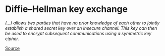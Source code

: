 # Diffie–Hellman key exchange

_(...) allows two parties that have no prior knowledge of each other to jointly establish a shared secret key over an insecure channel. This key can then be used to encrypt subsequent communications using a symmetric key cipher._

[Source](https://en.wikipedia.org/wiki/Diffie%E2%80%93Hellman_key_exchange)